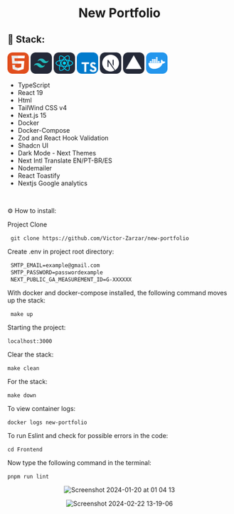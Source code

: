 <h1 align="center" id="header">
 New Portfolio
</h1>

<h2 id="stack">
🤖 Stack:
</h2>
<p>
<img src="https://github.com/tandpfun/skill-icons/blob/main/icons/HTML.svg" width="48" title="Html"> <img src="https://github.com/tandpfun/skill-icons/blob/main/icons/TailwindCSS-Dark.svg" width="48" title="TailWindCss">
<img src="https://github.com/tandpfun/skill-icons/blob/main/icons/React-Dark.svg" width="48" title="React.Js">  <img src="https://github.com/tandpfun/skill-icons/blob/main/icons/TypeScript.svg" width="48" title="TypeScript">
<img src="https://github.com/tandpfun/skill-icons/blob/main/icons/NextJS-Dark.svg" width="48" title="Next.Js">  <img src="https://github.com/tandpfun/skill-icons/blob/main/icons/Vercel-Dark.svg" width="48"  title="Vercel"> 
<img src="https://github.com/tandpfun/skill-icons/blob/main/icons/Docker.svg" width="48" title="Docker">
</p>

-   TypeScript
-   React 19
-   Html
-   TailWind CSS v4
-   Next.js 15
-   Docker
-   Docker-Compose
-   Zod and React Hook Validation
-   Shadcn UI
-   Dark Mode - Next Themes
-   Next Intl Translate EN/PT-BR/ES
-   Nodemailer
-   React Toastify
-   Nextjs Google analytics

<br />

⚙️ How to install:

Project Clone

     git clone https://github.com/Victor-Zarzar/new-portfolio

Create .env in project root directory:

     SMTP_EMAIL=example@gmail.com
     SMTP_PASSWORD=passwordexample
     NEXT_PUBLIC_GA_MEASUREMENT_ID=G-XXXXXX

With docker and docker-compose installed, the following command moves up the stack:

     make up

Starting the project:

    localhost:3000

Clear the stack:

    make clean

For the stack:

    make down

To view container logs:

    docker logs new-portfolio

To run Eslint and check for possible errors in the code:

    cd Frontend

Now type the following command in the terminal:

    pnpm run lint

<p align="center">
  <img src="https://github.com/user-attachments/assets/4ceb57e5-6d8e-44b7-a484-1d9624f45bdf" width="1000" height="600" alt="Screenshot 2024-01-20 at 01 04 13">
</p>

<p align="center">
  <img src="https://github.com/user-attachments/assets/9e3807ef-87ec-4c4d-b869-ebe9dbad3510" alt="Screenshot 2024-02-22 13-19-06" width="1000px" height="500"> 
</p>
